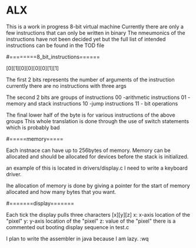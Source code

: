 # ALX
This is a work in progress 8-bit virtual machine
Currently there are only a few instructions that can only be written in binary
The nmeumonics of the instructions have not been decided yet but the full list of intended instructions can be found in the TOD file

#========8_bit_instructions======

[0][1][0][0][0][0][1][1]

The first 2 bits represents the number of arguments of the instruction
  currently there are no instructions with three args
  
The second 2 bits are groups of instructions
  00 -arithmetic instructions
  01 -memory and stack instructions
  10 -jump instructions
  11 - bit operations

The final lower half of the byte is for various instructions of the above groups
This whole translation is done through the use of switch statements which is probably bad

#=====memory=====

Each instnace can have up to 256bytes of memory.
Memory can be allocated and should be allocated for devices before the stack is initialized.

an example of this is located in drivers/display.c
I need to write a keyboard driver.

Ihe allocation of memory is done by giving a pointer for the start of memory allocated and how many bytes that you want.

#=======display=======

Each tick the display pulls three characters [x][y][z]
x: x-axis location of the "pixel" 
y: y-axis location of the "pixel"
z: value of the "pixel"
there is a commented out booting display sequence in test.c


I plan to write the assembler in java because I am lazy.
:wq
